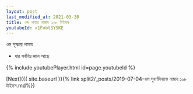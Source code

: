 ```yaml
---
layout: post
last_modified_at: 2021-03-30
title: ওম নাযায় নামায ১০৮ টাইমস
youtubeId: x1FobtSYSKE
---
```

 
 
 ওম সূক্ষ্মায় নামায  
 
 -  যার সর্বনিম্ন জ্ঞান আছে 
 
  
 
  
 
 
 
 
 
 


{% include youtubePlayer.html id=page.youtubeId %}
 
[Next]({{ site.baseurl }}{% link  split2/_posts/2019-07-04-ওম সুবর্ণবিন্যাভ নামায  ১০৮ টাইমস.md%})
 
